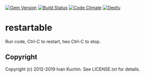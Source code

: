 [![Gem Version](https://img.shields.io/gem/v/restartable.svg?style=flat)](https://rubygems.org/gems/restartable)
[![Build Status](https://img.shields.io/github/workflow/status/toy/restartable/check/master?logo=github)](https://github.com/toy/restartable/actions/workflows/check.yml)
[![Code Climate](https://img.shields.io/codeclimate/maintainability/toy/restartable.svg?style=flat)](https://codeclimate.com/github/toy/restartable)
[![Depfu](https://badges.depfu.com/badges/726b551145c58c3fed9076c2c06361fa/overview.svg)](https://depfu.com/github/toy/restartable)

# restartable

Run code, Ctrl-C to restart, two Ctrl-C to stop.

## Copyright

Copyright (c) 2012-2019 Ivan Kuchin. See LICENSE.txt for details.
